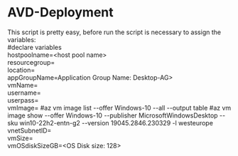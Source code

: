# AVD-Deployment

This script is pretty easy, before run the script is necessary to assign the variables:  
#declare variables  
hostpoolname=\<host pool name\>  
resourcegroup=<resource group name>  
location=<location>  
appGroupName=Application Group Name: Desktop-AG>  
vmName=<VM Name>  
username=<local username>  
userpass=<Local user password>  
vmImage=<VM Image: MicrosoftWindowsDesktop:Windows-10:win10-22h2-entn:19045.2364.221205>  #az vm image list --offer Windows-10 --all --output table #az vm image show --offer Windows-10 --publisher MicrosoftWindowsDesktop --sku win10-22h2-entn-g2 --version 19045.2846.230329 -l westeurope  
vnetSubnetID=<subnet ID where want attach the host session>  
vmSize=<VM Sike SKU: Standard_DS2_v2>  
vmOSdiskSizeGB=<OS Disk size: 128>  



  